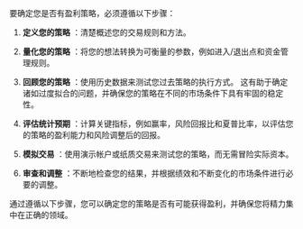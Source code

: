 要确定您是否有盈利策略，必须遵循以下步骤：

1. **定义您的策略** ：清楚概述您的交易规则和方法。

2. **量化您的策略** ：将您的想法转换为可衡量的参数，例如进入/退出点和资金管理规则。

3. **回顾您的策略** ：使用历史数据来测试您过去策略的执行方式。 这有助于确定诸如过度拟合的问题，并确保您的策略在不同的市场条件下具有牢固的稳定性。

4. **评估统计预期** ：计算关键指标，例如赢率，风险回报比和夏普比率，以评估您的策略的盈利能力和风险调整后的回报。

5. **模拟交易** ：使用演示帐户或纸质交易来测试您的策略，而无需冒险实际资本。

6. **审查和调整** ：不断地检查您的结果，并根据绩效和不断变化的市场条件进行必要的调整。

通过遵循以下步骤，您可以确定您的策略是否有可能获得盈利，并确保您将精力集中在正确的领域。